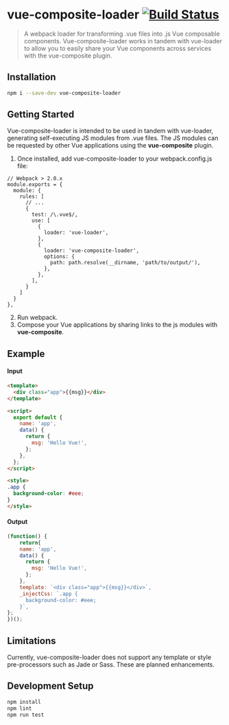 # vue-composite-loader [![Build Status](https://travis-ci.org/auzmartist/vue-composite-loader.svg?branch=master)](https://travis-ci.org/auzmartist/vue-composite-loader)
> A webpack loader for transforming .vue files into .js Vue composable components. Vue-composite-loader works in tandem
with vue-loader to allow you to easily share your Vue components across services with the vue-composite plugin.

## Installation
```bash
npm i --save-dev vue-composite-loader
```

## Getting Started
Vue-composite-loader is intended to be used in tandem with vue-loader, generating self-executing JS modules from .vue files. The JS modules can be requested by other Vue applications using the **vue-composite** plugin. 

1. Once installed, add vue-composite-loader to your webpack.config.js file:
```javscript
// Webpack > 2.0.x
module.exports = {
  module: {
    rules: [
      // ...
      {
        test: /\.vue$/,
        use: [
          {
            loader: 'vue-loader',
          },
          {
            loader: 'vue-composite-loader',
            options: {
              path: path.resolve(__dirname, 'path/to/output/'),
            },
          },
        ],
      }
    ]
  }
},
```
2. Run webpack.
3. Compose your Vue applications by sharing links to the js modules with **vue-composite**.

## Example
#### Input
```html
<template>
  <div class="app">{{msg}}</div>
</template>

<script>
  export default {
    name: 'app',
    data() {
      return {
        msg: 'Hello Vue!',
      };
    },
  };
</script>

<style>
.app {
  background-color: #eee;
}
</style>
```
#### Output
```javascript
(function() {
	return{
    name: 'app',
    data() {
      return {
        msg: 'Hello Vue!',
      };
    },
    template: `<div class="app">{{msg}}</div>`,
    _injectCss: `.app {
      background-color: #eee;
    }`,
};
})();
```

## Limitations
Currently, vue-composite-loader does not support any template or style pre-processors such as Jade or Sass.
These are planned enhancements.

## Development Setup

``` bash
npm install
npm lint
npm run test
```